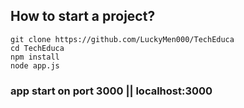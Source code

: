 ## How to start a project?
```shell
git clone https://github.com/LuckyMen000/TechEduca
cd TechEduca
npm install
node app.js 
```
### app start on port 3000 || localhost:3000
